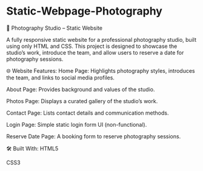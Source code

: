 # Static-Webpage-Photography

📸 Photography Studio – Static Website

A fully responsive static website for a professional photography studio, built using only HTML and CSS. This project is designed to showcase the studio’s work, introduce the team, and allow users to reserve a date for photography sessions.

🌐 Website Features:
Home Page: Highlights photography styles, introduces the team, and links to social media profiles.

About Page: Provides background and values of the studio.

Photos Page: Displays a curated gallery of the studio’s work.

Contact Page: Lists contact details and communication methods.

Login Page: Simple static login form UI (non-functional).

Reserve Date Page: A booking form to reserve photography sessions.

🛠 Built With:
HTML5

CSS3
